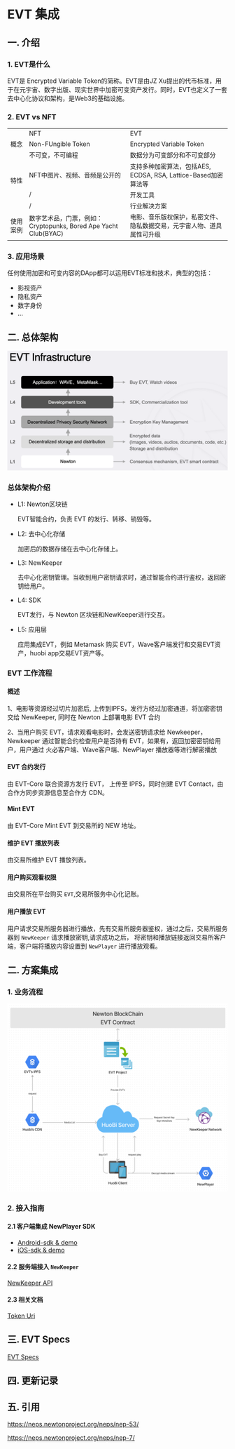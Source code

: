 # EVT 集成

## 一. 介绍

### 1. EVT是什么
EVT是 Encrypted Variable Token的简称。EVT是由JZ Xu提出的代币标准，用于在元宇宙、数字出版、现实世界中加密可变资产发行。同时，EVT也定义了一套去中心化协议和架构，是Web3的基础设施。

### 2. EVT vs NFT

<table>
  <tr>
    <td></td>
    <td>NFT</td>
    <td>EVT</td>
  </tr>
  <tr>
    <td>概念</td>
    <td>Non-FUngible Token</td>
    <td>Encrypted Variable Token</td>
  </tr>
  <tr>
    <td rowspan = 4>特性</td>
    <td>不可变，不可编程</td>
    <td>数据分为可变部分和不可变部分</td>
  </tr>
  <tr>
    <td>NFT中图片、视频、音频是公开的</td>
    <td>支持多种加密算法，包括AES, ECDSA, RSA, Lattice-Based加密算法等</td>
  </tr>
  <tr>
    <td>/</td>
    <td>开发工具</td>
  </tr>
  <tr>
    <td>/</td>
    <td>行业解决方案</td>
  </tr>
  <tr>
    <td>使用案例</td>
    <td>数字艺术品，门票，例如：Cryptopunks, Bored Ape Yacht Club(BYAC)</td>
    <td>电影、音乐版权保护，私密文件、隐私数据交易，元宇宙人物、道具属性可升级</td>
  </tr>
</table>


### 3. 应用场景
任何使用加密和可变内容的DApp都可以运用EVT标准和技术，典型的包括：
* 影视资产
* 隐私资产
* 数字身份
* ...



## 二. 总体架构

![evt-infrastructure](../res/evt-infrastructure.png)

### 总体架构介绍

* L1: Newton区块链

  EVT智能合约，负责 EVT 的发行、转移、销毁等。

* L2: 去中心化存储

  加密后的数据存储在去中心化存储上。

* L3: NewKeeper

  去中心化密钥管理。当收到用户密钥请求时，通过智能合约进行鉴权，返回密钥给用户。

* L4: SDK

  EVT发行，与 Newton 区块链和NewKeeper进行交互。

* L5: 应用层

  应用集成EVT，例如 Metamask 购买 EVT，Wave客户端发行和交易EVT资产，huobi app交易EVT资产等。



### EVT 工作流程
#### 概述

1、电影等资源经过切片加密后, 上传到IPFS，发行方经过加密通道，将加密密钥交给 NewKeeper, 同时在 Newton 上部署电影 EVT 合约

2、当用户购买 EVT，请求观看电影时，会发送密钥请求给 Newkeeper，Newkeeper 通过智能合约检查用户是否持有 EVT，如果有，返回加密密钥给用户，用户通过 火必客户端、Wave客户端、NewPlayer 播放器等进行解密播放


#### EVT 合约发行

由 EVT-Core 联合资源方发行 EVT， 上传至 IPFS，同时创建 EVT Contact，由合作方同步资源信息至合作方 CDN。


#### Mint EVT

由 EVT-Core Mint EVT 到交易所的 NEW 地址。


#### 维护 EVT 播放列表

由交易所维护 EVT 播放列表。


#### 用户购买观看权限

由交易所在平台购买 `EVT`,交易所服务中心化记账。


#### 用户播放 EVT

用户请求交易所服务器进行播放，先有交易所服务器鉴权，通过之后，交易所服务器到 `NewKeeper` 请求播放密钥,请求成功之后，
将密钥和播放链接返回交易所客户端，客户端将播放内容设置到 `NewPlayer` 进行播放观看。

## 二. 方案集成

### 1. 业务流程
![evt_flow](../res/evt_flow.png)

### 2. 接入指南


#### 2.1 客户端集成 NewPlayer SDK

- [Android-sdk & demo](https://gitlab.weinvent.org/wave/business/wave-websites/evt-player-android)
- [iOS-sdk & demo](https://gitlab.weinvent.org/wave/business/wave-websites/evt-player-ios)

#### 2.2 服务端接入 `NewKeeper`

[NewKeeper API](https://gitlab.weinvent.org/wave/business/wave-websites/evt-integration-newkeeper)

#### 2.3 相关文档

[Token Uri](tokenUri.md)

## 三. EVT Specs

[EVT Specs](evt-specs.md)

## 四. 更新记录

## 五. 引用

https://neps.newtonproject.org/neps/nep-53/

https://neps.newtonproject.org/neps/nep-7/
